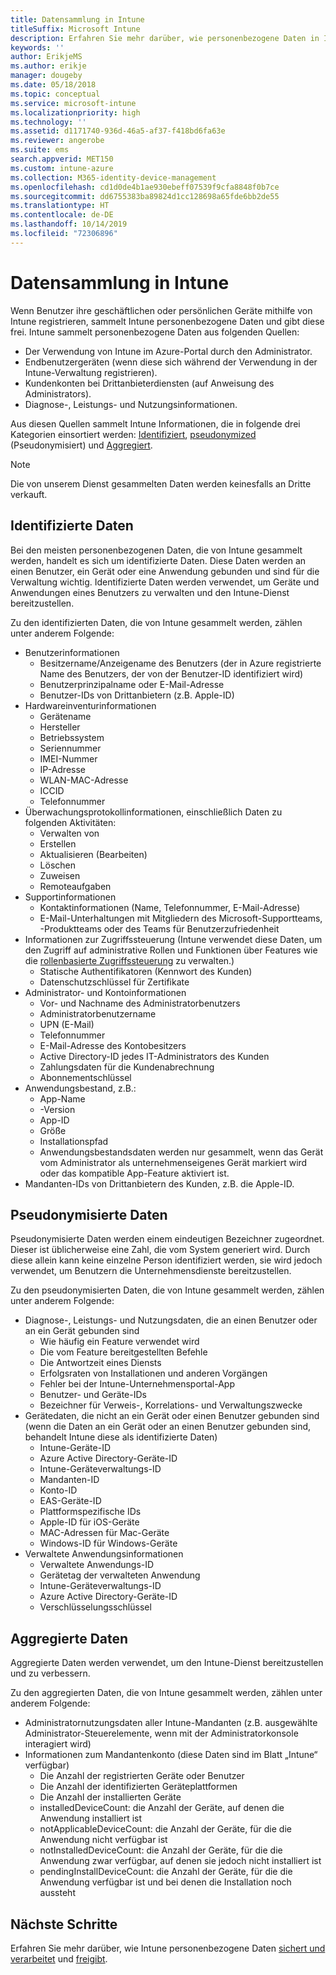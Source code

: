 ```yaml
---
title: Datensammlung in Intune
titleSuffix: Microsoft Intune
description: Erfahren Sie mehr darüber, wie personenbezogene Daten in Intune gesammelt werden.
keywords: ''
author: ErikjeMS
ms.author: erikje
manager: dougeby
ms.date: 05/18/2018
ms.topic: conceptual
ms.service: microsoft-intune
ms.localizationpriority: high
ms.technology: ''
ms.assetid: d1171740-936d-46a5-af37-f418bd6fa63e
ms.reviewer: angerobe
ms.suite: ems
search.appverid: MET150
ms.custom: intune-azure
ms.collection: M365-identity-device-management
ms.openlocfilehash: cd1d0de4b1ae930ebeff07539f9cfa8848f0b7ce
ms.sourcegitcommit: dd6755383ba89824d1cc128698a65fde6bb2de55
ms.translationtype: HT
ms.contentlocale: de-DE
ms.lasthandoff: 10/14/2019
ms.locfileid: "72306896"
---
```

# <a name="data-collection-in-intune"></a>Datensammlung in Intune

Wenn Benutzer ihre geschäftlichen oder persönlichen Geräte mithilfe von Intune registrieren, sammelt Intune personenbezogene Daten und gibt diese frei. Intune sammelt personenbezogene Daten aus folgenden Quellen:

- Der Verwendung von Intune im Azure-Portal durch den Administrator.
- Endbenutzergeräten (wenn diese sich während der Verwendung in der Intune-Verwaltung registrieren).
- Kundenkonten bei Drittanbieterdiensten (auf Anweisung des Administrators).
- Diagnose-, Leistungs- und Nutzungsinformationen.

Aus diesen Quellen sammelt Intune Informationen, die in folgende drei Kategorien einsortiert werden: [Identifiziert](#identified-data), [pseudonymized](#pseudonymized-data) (Pseudonymisiert) und [Aggregiert](#aggregated-data).

> [!NOTE]
> Die von unserem Dienst gesammelten Daten werden keinesfalls an Dritte verkauft.

## <a name="identified-data"></a>Identifizierte Daten

Bei den meisten personenbezogenen Daten, die von Intune gesammelt werden, handelt es sich um identifizierte Daten. Diese Daten werden an einen Benutzer, ein Gerät oder eine Anwendung gebunden und sind für die Verwaltung wichtig. Identifizierte Daten werden verwendet, um Geräte und Anwendungen eines Benutzers zu verwalten und den Intune-Dienst bereitzustellen.

Zu den identifizierten Daten, die von Intune gesammelt werden, zählen unter anderem Folgende: 

- Benutzerinformationen
  - Besitzername/Anzeigename des Benutzers (der in Azure registrierte Name des Benutzers, der von der Benutzer-ID identifiziert wird)
  - Benutzerprinzipalname oder E-Mail-Adresse
  - Benutzer-IDs von Drittanbietern (z.B. Apple-ID)
- Hardwareinventurinformationen
  - Gerätename
  - Hersteller
  - Betriebssystem
  - Seriennummer
  - IMEI-Nummer
  - IP-Adresse
  - WLAN-MAC-Adresse
  - ICCID
  - Telefonnummer
- Überwachungsprotokollinformationen, einschließlich Daten zu folgenden Aktivitäten:
  - Verwalten von
  - Erstellen
  - Aktualisieren (Bearbeiten)
  - Löschen
  - Zuweisen
  - Remoteaufgaben
- Supportinformationen
  - Kontaktinformationen (Name, Telefonnummer, E-Mail-Adresse)
  - E-Mail-Unterhaltungen mit Mitgliedern des Microsoft-Supportteams, -Produktteams oder des Teams für Benutzerzufriedenheit
- Informationen zur Zugriffssteuerung (Intune verwendet diese Daten, um den Zugriff auf administrative Rollen und Funktionen über Features wie die [rollenbasierte Zugriffssteuerung](../fundamentals/role-based-access-control.md) zu verwalten.)
  - Statische Authentifikatoren (Kennwort des Kunden)
  - Datenschutzschlüssel für Zertifikate 
- Administrator- und Kontoinformationen
  - Vor- und Nachname des Administratorbenutzers
  - Administratorbenutzername
  - UPN (E-Mail)
  - Telefonnummer
  - E-Mail-Adresse des Kontobesitzers
  - Active Directory-ID jedes IT-Administrators des Kunden
  - Zahlungsdaten für die Kundenabrechnung
  - Abonnementschlüssel
- Anwendungsbestand, z.B.:
  - App-Name
  - -Version
  - App-ID
  - Größe
  - Installationspfad
  - Anwendungsbestandsdaten werden nur gesammelt, wenn das Gerät vom Administrator als unternehmenseigenes Gerät markiert wird oder das kompatible App-Feature aktiviert ist.  
- Mandanten-IDs von Drittanbietern des Kunden, z.B. die Apple-ID. 

## <a name="pseudonymized-data"></a>Pseudonymisierte Daten

Pseudonymisierte Daten werden einem eindeutigen Bezeichner zugeordnet. Dieser ist üblicherweise eine Zahl, die vom System generiert wird. Durch diese allein kann keine einzelne Person identifiziert werden, sie wird jedoch verwendet, um Benutzern die Unternehmensdienste bereitzustellen. 

Zu den pseudonymisierten Daten, die von Intune gesammelt werden, zählen unter anderem Folgende: 

- Diagnose-, Leistungs- und Nutzungsdaten, die an einen Benutzer oder an ein Gerät gebunden sind
  - Wie häufig ein Feature verwendet wird
  - Die vom Feature bereitgestellten Befehle
  - Die Antwortzeit eines Diensts
  - Erfolgsraten von Installationen und anderen Vorgängen
  - Fehler bei der Intune-Unternehmensportal-App
  - Benutzer- und Geräte-IDs
  - Bezeichner für Verweis-, Korrelations- und Verwaltungszwecke 
- Gerätedaten, die nicht an ein Gerät oder einen Benutzer gebunden sind (wenn die Daten an ein Gerät oder an einen Benutzer gebunden sind, behandelt Intune diese als identifizierte Daten)
  - Intune-Geräte-ID
  - Azure Active Directory-Geräte-ID
  - Intune-Geräteverwaltungs-ID
  - Mandanten-ID
  - Konto-ID
  - EAS-Geräte-ID
  - Plattformspezifische IDs
  - Apple-ID für iOS-Geräte
  - MAC-Adressen für Mac-Geräte
  - Windows-ID für Windows-Geräte
- Verwaltete Anwendungsinformationen
  - Verwaltete Anwendungs-ID
  - Gerätetag der verwalteten Anwendung
  - Intune-Geräteverwaltungs-ID
  - Azure Active Directory-Geräte-ID
  - Verschlüsselungsschlüssel

## <a name="aggregated-data"></a>Aggregierte Daten

Aggregierte Daten werden verwendet, um den Intune-Dienst bereitzustellen und zu verbessern. 

Zu den aggregierten Daten, die von Intune gesammelt werden, zählen unter anderem Folgende: 

- Administratornutzungsdaten aller Intune-Mandanten (z.B. ausgewählte Administrator-Steuerelemente, wenn mit der Administratorkonsole interagiert wird)
- Informationen zum Mandantenkonto (diese Daten sind im Blatt „Intune“ verfügbar)
  - Die Anzahl der registrierten Geräte oder Benutzer
  - Die Anzahl der identifizierten Geräteplattformen  
  - Die Anzahl der installierten Geräte
  - installedDeviceCount: die Anzahl der Geräte, auf denen die Anwendung installiert ist
  - notApplicableDeviceCount: die Anzahl der Geräte, für die die Anwendung nicht verfügbar ist
  - notInstalledDeviceCount: die Anzahl der Geräte, für die die Anwendung zwar verfügbar, auf denen sie jedoch nicht installiert ist
  - pendingInstallDeviceCount: die Anzahl der Geräte, für die die Anwendung verfügbar ist und bei denen die Installation noch aussteht

## <a name="next-steps"></a>Nächste Schritte

Erfahren Sie mehr darüber, wie Intune personenbezogene Daten [sichert und verarbeitet](privacy-data-store-process.md) und [freigibt](privacy-data-secure-share.md). 
